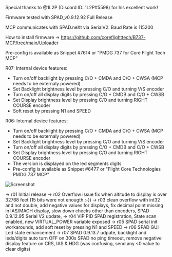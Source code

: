 
Special thanks to @1L2P (Discord ID: 1L2P#5598) for his excellent work!

Firmware tested with SPAD_v0.9.12.92 Full Release

MCP communicates with SPAD.neXt via SerialV2.
Baud Rate is 115200

How to install firmware -> https://github.com/coreflighttech/B737-MCP/tree/main/Uploader

Pre-config is available as Snippet #7614 or "PMDG 737 for Core Flight Tech MCP"

R07: Internal device features:
- Turn on/off backlight by pressing C/O + CMDA and C/O + CWSA (MCP needs to be externaly powered)
- Set Backlight brightness level by pressing C/O and turning V/S encoder
- Turn on/off all display digits by pressing C/O + CMDB and C/O + CWSB
- Set Display brightness level by pressing C/O and turning RIGHT COURSE encoder
- Soft reset by pressing N1 and SPEED


R06: Internal device features:
- Turn on/off backlight by pressing C/O + CMDA and C/O + CWSA (MCP needs to be externaly powered)
- Set Backlight brightness level by pressing C/O and turning V/S encoder
- Turn on/off all display digits by pressing C/O + CMDB and C/O + CWSB
- Set Display brightness level by pressing C/O and turning RIGHT COURSE encoder
- The version is displayed on the led segments digits
- Pre-config is available as Snippet #6477 or "Flight Core Technologies PMDG 737 MCP"

![Screenshot](https://user-images.githubusercontent.com/53659578/193845938-f0ef2aed-1326-4257-a87d-9a4b7bee52e3.png)

-> r01 Initial release
-> r02 Overflow issue fix when altitude to display is over 32768 feet (15 bits were not enougth ;-))
-> r03 clean overflow with int32 and not double, add negative values for displays, fix decimal point missing in IAS/MACH display, slow down checks other than encoders, SPAD 0.9.12.95 Serial V2 update,
-> r04 VIP PID SPAD registration, State scan enabled, new VIRTUAL_POWER variable exposed
-> r05 SPAD serial init workarounds, add soft reset by pressing N1 and SPEED
-> r06 SPAD GUI Led state enhancement
-> r07 SPAD 0.9.13.7 udpate, backlight and leds/digits auto turn OFF on 300s SPAD no ping timeout, remove negative display feature on CRS, IAS & HDG (was confusing, send any <0 value to clear digits)
 


